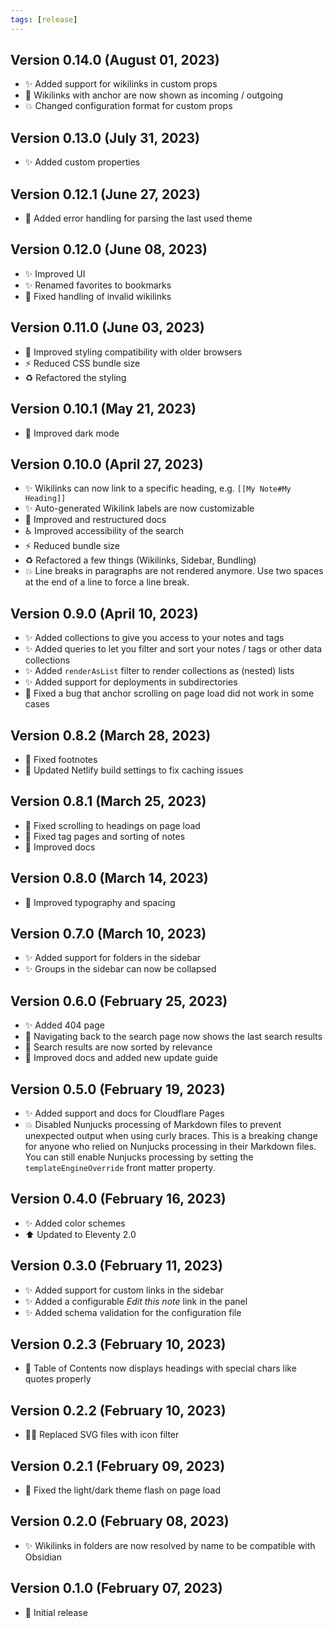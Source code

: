 ```yaml
---
tags: [release]
---
```


<!-- Use emojis from https://gitmoji.dev/ -->

## Version 0.14.0 (August 01, 2023)

- ✨ Added support for wikilinks in custom props
- 🐛 Wikilinks with anchor are now shown as incoming / outgoing
- 💥 Changed configuration format for custom props

## Version 0.13.0 (July 31, 2023)

- ✨ Added custom properties

## Version 0.12.1 (June 27, 2023)

- 🐛 Added error handling for parsing the last used theme

## Version 0.12.0 (June 08, 2023)

- ✨ Improved UI
- ✨ Renamed favorites to bookmarks
- 🐛 Fixed handling of invalid wikilinks

## Version 0.11.0 (June 03, 2023)

- 💄 Improved styling compatibility with older browsers
- ⚡️ Reduced CSS bundle size
- ♻️ Refactored the styling

## Version 0.10.1 (May 21, 2023)

- 💄 Improved dark mode

## Version 0.10.0 (April 27, 2023)

- ✨ Wikilinks can now link to a specific heading, e.g. `[[My Note#My Heading]]`
- ✨ Auto-generated Wikilink labels are now customizable
- 📝 Improved and restructured docs
- ♿️ Improved accessibility of the search
- ⚡️ Reduced bundle size
- ♻️ Refactored a few things (Wikilinks, Sidebar, Bundling)
- 💥 Line breaks in paragraphs are not rendered anymore. Use two spaces at the end of a line to force a line break.

## Version 0.9.0 (April 10, 2023)

- ✨ Added collections to give you access to your notes and tags
- ✨ Added queries to let you filter and sort your notes / tags or other data collections
- ✨ Added `renderAsList` filter to render collections as (nested) lists
- ✨ Added support for deployments in subdirectories
- 🐛 Fixed a bug that anchor scrolling on page load did not work in some cases

## Version 0.8.2 (March 28, 2023)

- 🐛 Fixed footnotes
- 📝 Updated Netlify build settings to fix caching issues

## Version 0.8.1 (March 25, 2023)

- 🐛 Fixed scrolling to headings on page load
- 🐛 Fixed tag pages and sorting of notes
- 📝 Improved docs

## Version 0.8.0 (March 14, 2023)

- 💄 Improved typography and spacing

## Version 0.7.0 (March 10, 2023)

- ✨ Added support for folders in the sidebar
- ✨ Groups in the sidebar can now be collapsed

## Version 0.6.0 (February 25, 2023)

- ✨ Added 404 page
- 🚸 Navigating back to the search page now shows the last search results
- 🐛 Search results are now sorted by relevance
- 📝 Improved docs and added new update guide

## Version 0.5.0 (February 19, 2023)

- ✨ Added support and docs for Cloudflare Pages
- 💥 Disabled Nunjucks processing of Markdown files to prevent unexpected output when using curly braces. This is a breaking change for anyone who relied on Nunjucks processing in their Markdown files. You can still enable Nunjucks processing by setting the `templateEngineOverride` front matter property.

## Version 0.4.0 (February 16, 2023)

- ✨ Added color schemes
- ⬆️ Updated to Eleventy 2.0

## Version 0.3.0 (February 11, 2023)

- ✨ Added support for custom links in the sidebar
- ✨ Added a configurable _Edit this note_ link in the panel
- ✨ Added schema validation for the configuration file

## Version 0.2.3 (February 10, 2023)

- 🐛 Table of Contents now displays headings with special chars like quotes properly

## Version 0.2.2 (February 10, 2023)

- 🧑‍💻 Replaced SVG files with icon filter

## Version 0.2.1 (February 09, 2023)

- 🐛 Fixed the light/dark theme flash on page load

## Version 0.2.0 (February 08, 2023)

- ✨ Wikilinks in folders are now resolved by name to be compatible with Obsidian

## Version 0.1.0 (February 07, 2023)

- 🎉 Initial release
